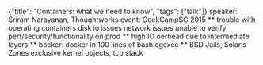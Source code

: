 {"title": "Containers: what we need to know", "tags": ["talk"]}
speaker: Sriram Narayanan, Thoughtworks
event: GeekCampSG 2015
** trouble with operating containers
disk io issues
network issues
unable to verify perf/security/functionality on prod
** high IO oerhead due to intermediate layers
** bocker: docker in 100 lines of bash
cgexec
** BSD Jails, Solaris Zones
exclusive kernel objects, tcp stack
